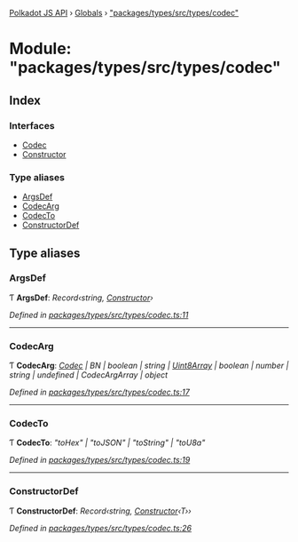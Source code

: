 [Polkadot JS API](../README.md) › [Globals](../globals.md) › ["packages/types/src/types/codec"](_packages_types_src_types_codec_.md)

# Module: "packages/types/src/types/codec"

## Index

### Interfaces

* [Codec](../interfaces/_packages_types_src_types_codec_.codec.md)
* [Constructor](../interfaces/_packages_types_src_types_codec_.constructor.md)

### Type aliases

* [ArgsDef](_packages_types_src_types_codec_.md#argsdef)
* [CodecArg](_packages_types_src_types_codec_.md#codecarg)
* [CodecTo](_packages_types_src_types_codec_.md#codecto)
* [ConstructorDef](_packages_types_src_types_codec_.md#constructordef)

## Type aliases

###  ArgsDef

Ƭ **ArgsDef**: *Record‹string, [Constructor](../interfaces/_packages_types_src_types_codec_.constructor.md)›*

*Defined in [packages/types/src/types/codec.ts:11](https://github.com/polkadot-js/api/blob/68856e969/packages/types/src/types/codec.ts#L11)*

___

###  CodecArg

Ƭ **CodecArg**: *[Codec](../interfaces/_packages_types_src_types_codec_.codec.md) | BN | boolean | string | [Uint8Array](../classes/_packages_types_src_codec_raw_.raw.md#static-uint8array) | boolean | number | string | undefined | CodecArgArray | object*

*Defined in [packages/types/src/types/codec.ts:17](https://github.com/polkadot-js/api/blob/68856e969/packages/types/src/types/codec.ts#L17)*

___

###  CodecTo

Ƭ **CodecTo**: *"toHex" | "toJSON" | "toString" | "toU8a"*

*Defined in [packages/types/src/types/codec.ts:19](https://github.com/polkadot-js/api/blob/68856e969/packages/types/src/types/codec.ts#L19)*

___

###  ConstructorDef

Ƭ **ConstructorDef**: *Record‹string, [Constructor](../interfaces/_packages_types_src_types_codec_.constructor.md)‹T››*

*Defined in [packages/types/src/types/codec.ts:26](https://github.com/polkadot-js/api/blob/68856e969/packages/types/src/types/codec.ts#L26)*
